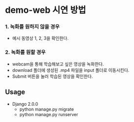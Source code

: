 # demo-web 시연 방법

### 1. 녹화를 원하지 않을 경우

- 예시 동영상 1, 2, 3을 확인한다.



### 2. 녹화를 원할 경우

- webcam을 통해 학습해보고 싶은 영상을 녹화한다.
- download 폴더에 생성된 .mp4 파일을 input 폴더로 이동시킨다.
- Submit 버튼을 눌러 학습된 영상을 확인한다.



## Usage

* Django 2.0.0
  * python manage.py migrate
  * python manage.py runserver
